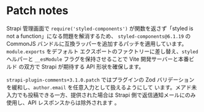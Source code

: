 # Patch notes

Strapi 管理画面で `require('styled-components')` が関数を返さず「styled is not a function」になる問題を解消するため、
`styled-components@6.1.19` の CommonJS バンドルに互換ラッパーを追加するパッチを適用しています。`module.exports` をデフォルト
エクスポートのファクトリーに差し替え、`styled` ヘルパーと `__esModule` フラグを保持させることで Vite 開発サーバーと本番ビルド
の双方で Strapi が期待する API 形状を確保します。

`strapi-plugin-comments+3.1.0.patch` ではプラグインの Zod バリデーションを緩和し、`author.email` を任意入力として扱えるようにして
います。メアド未入力でも投稿できる一方、提供された場合は Strapi 側で返信通知メールにのみ使用し、API レスポンスからは除外されます
。
